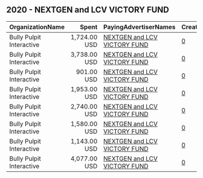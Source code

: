 ## 2020 - NEXTGEN and LCV VICTORY FUND 
|OrganizationName|Spent|PayingAdvertiserNames|CreativeUrls|Impressions|Genders|AgeBrackets|CountryCodes|BillingAddresses|CandidateBallotInformation|
|:---|---:|:---|:---|---:|:---|:---|:---|:---|:---|
|Bully Pulpit Interactive|1,724.00 USD|[NEXTGEN and LCV VICTORY FUND](2020/NEXTGEN_and_LCV_VICTORY_FUND.md)|[0](https://www.snap.com/political-ads/asset/9c73f4694a44470660e4828ace4f2e67f04f07cadb2139f718a9cc7cfbf0eb89?mediaType=mp4)|100,869||18-34|united states|"1445 New York Ave NW,Washington,20005,US"|Joe Biden|
|Bully Pulpit Interactive|3,738.00 USD|[NEXTGEN and LCV VICTORY FUND](2020/NEXTGEN_and_LCV_VICTORY_FUND.md)|[0](https://www.snap.com/political-ads/asset/3aedaed0e178fe1c684d60a6be120449b47d4fecb59980e65a5be2fef26bedfc?mediaType=mp4)|221,580||18-34|united states|"1445 New York Ave NW,Washington,20005,US"|Joe Biden|
|Bully Pulpit Interactive|901.00 USD|[NEXTGEN and LCV VICTORY FUND](2020/NEXTGEN_and_LCV_VICTORY_FUND.md)|[0](https://www.snap.com/political-ads/asset/a8a9e3b8b4a83dab265fd6f2317b8969569c377f9224151298c9b56e52b75486?mediaType=mp4)|51,876||18-34|united states|"1445 New York Ave NW,Washington,20005,US"|Joe Biden|
|Bully Pulpit Interactive|1,953.00 USD|[NEXTGEN and LCV VICTORY FUND](2020/NEXTGEN_and_LCV_VICTORY_FUND.md)|[0](https://www.snap.com/political-ads/asset/c5a5ac6265218c25ad3fbf5a2a84db2a4f020defb5204732e9833a0976cf54c9?mediaType=mp4)|110,375||18-34|united states|"1445 New York Ave NW,Washington,20005,US"|Joe Biden|
|Bully Pulpit Interactive|2,740.00 USD|[NEXTGEN and LCV VICTORY FUND](2020/NEXTGEN_and_LCV_VICTORY_FUND.md)|[0](https://www.snap.com/political-ads/asset/b007b9ead062395027e577cfcabf8a441bd8944eed438d9aec0ade36dc9b3c09?mediaType=mp4)|161,626||18-34|united states|"1445 New York Ave NW,Washington,20005,US"|Joe Biden|
|Bully Pulpit Interactive|1,580.00 USD|[NEXTGEN and LCV VICTORY FUND](2020/NEXTGEN_and_LCV_VICTORY_FUND.md)|[0](https://www.snap.com/political-ads/asset/fea2b64fc3143b05aca60cc1561e4d37b9fb5cb3aeeb0f12bee3bb372b2ef05e?mediaType=mp4)|92,156||18-34|united states|"1445 New York Ave NW,Washington,20005,US"|Joe Biden|
|Bully Pulpit Interactive|1,143.00 USD|[NEXTGEN and LCV VICTORY FUND](2020/NEXTGEN_and_LCV_VICTORY_FUND.md)|[0](https://www.snap.com/political-ads/asset/1961f4c9110d60056dc6794c60ce593ace4a46bf82ed21bf16f0afb40513b406?mediaType=mp4)|65,658||18-34|united states|"1445 New York Ave NW,Washington,20005,US"|Joe Biden|
|Bully Pulpit Interactive|4,077.00 USD|[NEXTGEN and LCV VICTORY FUND](2020/NEXTGEN_and_LCV_VICTORY_FUND.md)|[0](https://www.snap.com/political-ads/asset/b5ee25d63af8481dbf2dc03102998e30417d6a682b1f31a350c9cb534d865c42?mediaType=mp4)|237,625||18-34|united states|"1445 New York Ave NW,Washington,20005,US"|Joe Biden|
